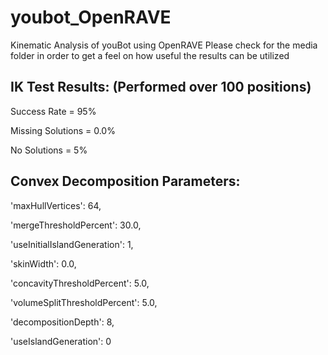 youbot_OpenRAVE
===============

Kinematic Analysis of youBot using OpenRAVE
Please check for the media folder in order to get a feel on how useful the results can be utilized


IK Test Results: (Performed over 100 positions)
----------------------------------------------

Success Rate = 95%

Missing Solutions = 0.0%

No Solutions = 5%


Convex Decomposition Parameters:
---------------------------------

 'maxHullVertices': 64, 
 
 'mergeThresholdPercent': 30.0, 
 
 'useInitialIslandGeneration': 1, 
 
 'skinWidth': 0.0, 
 
 'concavityThresholdPercent': 5.0,
 
 'volumeSplitThresholdPercent': 5.0, 
 
 'decompositionDepth': 8, 
 
 'useIslandGeneration': 0
 
 
 
